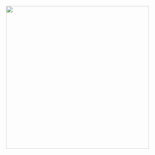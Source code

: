 <p align="center"> 
  <img src="https://github-readme-stats-sigma-five.vercel.app/api?username=7xck&show_icons=true&theme=dark&count_private=true" width="390" />
  

</p>
